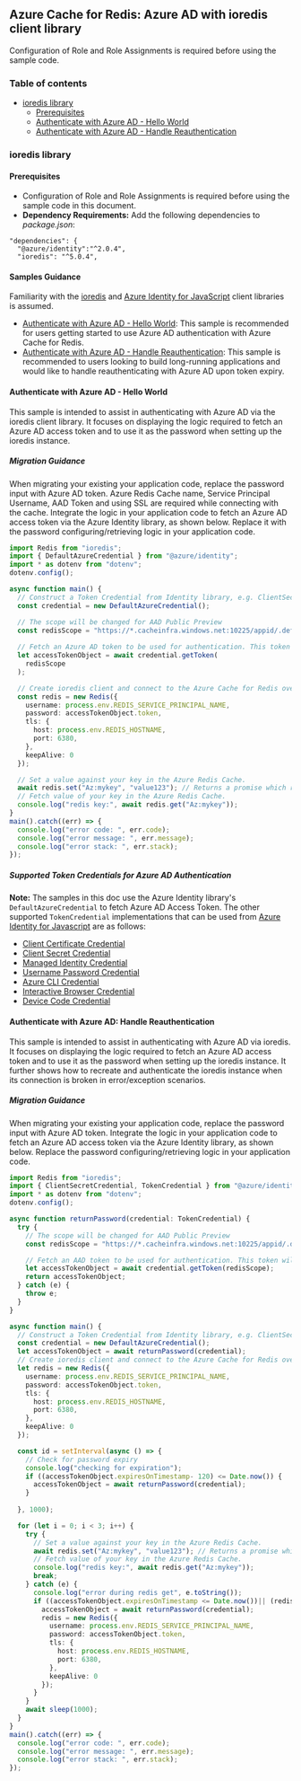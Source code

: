 ## Azure Cache for Redis: Azure AD with ioredis client library
Configuration of Role and Role Assignments is required before using the sample code. 
### Table of contents

- [ioredis library](#ioredis-library)
    - [Prerequisites](#prerequisites)
    - [Authenticate with Azure AD - Hello World](#authenticate-with-azure-ad-ioredis-hello-world)
    - [Authenticate with Azure AD - Handle Reauthentication](#authenticate-with-azure-ad-handle-reauthentication)

### ioredis library

#### Prerequisites

- Configuration of Role and Role Assignments is required before using the sample code in this document.
- **Dependency Requirements:**
Add the following dependencies to *package.json*:

```
"dependencies": {
  "@azure/identity":"^2.0.4",
  "ioredis": "^5.0.4",
```

#### Samples Guidance

Familiarity with the [ioredis](https://github.com/luin/ioredis) and [Azure Identity for JavaScript](https://docs.microsoft.com/javascript/api/overview/azure/identity-readme?view=azure-node-latest) client libraries is assumed.
* [Authenticate with Azure AD - Hello World](#authenticate-with-azure-ad-hello-world):
   This sample is recommended for users getting started to use Azure AD authentication with Azure Cache for Redis.
* [Authenticate with Azure AD - Handle Reauthentication](#authenticate-with-azure-ad-handle-reauthentication):
   This sample is recommended to users looking to build long-running applications and would like to handle reauthenticating with Azure AD upon token expiry.
#### Authenticate with Azure AD - Hello World

This sample is intended to assist in authenticating with Azure AD via the ioredis client library. It focuses on displaying the logic required to fetch an Azure AD access token and to use it as the password when setting up the ioredis instance.

##### Migration Guidance

When migrating your existing your application code, replace the password input with Azure AD token. Azure Redis Cache name, Service Principal Username, AAD Token and using SSL are required while connecting with the cache.
Integrate the logic in your application code to fetch an Azure AD access token via the Azure Identity library, as shown below. Replace it with the password configuring/retrieving logic in your application code.

```ts
import Redis from "ioredis";
import { DefaultAzureCredential } from "@azure/identity";
import * as dotenv from "dotenv";
dotenv.config();

async function main() {
  // Construct a Token Credential from Identity library, e.g. ClientSecretCredential / ClientCertificateCredential / ManagedIdentityCredential, etc.
  const credential = new DefaultAzureCredential();

  // The scope will be changed for AAD Public Preview
  const redisScope = "https://*.cacheinfra.windows.net:10225/appid/.default"
  
  // Fetch an Azure AD token to be used for authentication. This token will be used as the password.
  let accessTokenObject = await credential.getToken(
    redisScope
  );

  // Create ioredis client and connect to the Azure Cache for Redis over the TLS port using the access token as password.
  const redis = new Redis({
    username: process.env.REDIS_SERVICE_PRINCIPAL_NAME,
    password: accessTokenObject.token,
    tls: {
      host: process.env.REDIS_HOSTNAME,
      port: 6380,
    },
    keepAlive: 0
  });

  // Set a value against your key in the Azure Redis Cache.
  await redis.set("Az:mykey", "value123"); // Returns a promise which resolves to "OK" when the command succeeds.
  // Fetch value of your key in the Azure Redis Cache.
  console.log("redis key:", await redis.get("Az:mykey"));
}
main().catch((err) => {
  console.log("error code: ", err.code);
  console.log("error message: ", err.message);
  console.log("error stack: ", err.stack);
});
```

##### Supported Token Credentials for Azure AD Authentication
**Note:** The samples in this doc use the Azure Identity library's `DefaultAzureCredential` to fetch Azure AD Access Token. The other supported `TokenCredential` implementations that can be used from [Azure Identity for Javascript](https://docs.microsoft.com/javascript/api/overview/azure/identity-readme?view=azure-node-latest) are as follows:

* [Client Certificate Credential](https://docs.microsoft.com/javascript/api/@azure/identity/clientcertificatecredential?view=azure-node-latest)
* [Client Secret Credential](https://docs.microsoft.com/javascript/api/@azure/identity/clientsecretcredential?view=azure-node-latest)
* [Managed Identity Credential](https://docs.microsoft.com/javascript/api/@azure/identity/managedidentitycredential?view=azure-node-latest)
* [Username Password Credential](https://docs.microsoft.com/javascript/api/@azure/identity/usernamepasswordcredential?view=azure-node-latest)
* [Azure CLI Credential](https://docs.microsoft.com/javascript/api/@azure/identity/azureclicredential?view=azure-node-latest)
* [Interactive Browser Credential](https://docs.microsoft.com/javascript/api/@azure/identity/interactivebrowsercredential?view=azure-node-latest)
* [Device Code Credential](https://docs.microsoft.com/javascript/api/@azure/identity/devicecodecredential?view=azure-node-latest)

#### Authenticate with Azure AD: Handle Reauthentication

This sample is intended to assist in authenticating with Azure AD via ioredis. It focuses on displaying the logic required to fetch an Azure AD access token and to use it as the password when setting up the ioredis instance. It further shows how to recreate and authenticate the ioredis instance when its connection is broken in error/exception scenarios.

##### Migration Guidance
When migrating your existing your application code, replace the password input with Azure AD token.
Integrate the logic in your application code to fetch an Azure AD access token via the Azure Identity library, as shown below. Replace the password configuring/retrieving logic in your application code.

```ts
import Redis from "ioredis";
import { ClientSecretCredential, TokenCredential } from "@azure/identity";
import * as dotenv from "dotenv";
dotenv.config();

async function returnPassword(credential: TokenCredential) {
  try {
    // The scope will be changed for AAD Public Preview
    const redisScope = "https://*.cacheinfra.windows.net:10225/appid/.default"

    // Fetch an AAD token to be used for authentication. This token will be used as the password.
    let accessTokenObject = await credential.getToken(redisScope);
    return accessTokenObject;
  } catch (e) {
    throw e;
  }
}

async function main() {
  // Construct a Token Credential from Identity library, e.g. ClientSecretCredential / ClientCertificateCredential / ManagedIdentityCredential, etc.
  const credential = new DefaultAzureCredential();
  let accessTokenObject = await returnPassword(credential);
  // Create ioredis client and connect to the Azure Cache for Redis over the TLS port using the access token as password.
  let redis = new Redis({
    username: process.env.REDIS_SERVICE_PRINCIPAL_NAME,
    password: accessTokenObject.token,
    tls: {
      host: process.env.REDIS_HOSTNAME,
      port: 6380,
    },
    keepAlive: 0
  });

  const id = setInterval(async () => {
    // Check for password expiry
    console.log("checking for expiration");
    if ((accessTokenObject.expiresOnTimestamp- 120) <= Date.now()) {
      accessTokenObject = await returnPassword(credential);
    }
  
  }, 1000);

  for (let i = 0; i < 3; i++) {
    try {
      // Set a value against your key in the Azure Redis Cache.
      await redis.set("Az:mykey", "value123"); // Returns a promise which resolves to "OK" when the command succeeds.
      // Fetch value of your key in the Azure Redis Cache.
      console.log("redis key:", await redis.get("Az:mykey"));
      break;
    } catch (e) {
      console.log("error during redis get", e.toString());
      if ((accessTokenObject.expiresOnTimestamp <= Date.now())|| (redis.status === "end" || "close") ) {
        accessTokenObject = await returnPassword(credential);
        redis = new Redis({
          username: process.env.REDIS_SERVICE_PRINCIPAL_NAME,
          password: accessTokenObject.token,
          tls: {
            host: process.env.REDIS_HOSTNAME,
            port: 6380,
          },
          keepAlive: 0
        });
      }
    }
    await sleep(1000);
  }
}
main().catch((err) => {
  console.log("error code: ", err.code);
  console.log("error message: ", err.message);
  console.log("error stack: ", err.stack);
});
```
